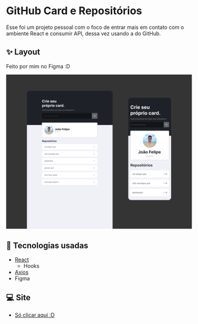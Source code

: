 # GitHub Card e Repositórios

Esse foi um projeto pessoal com o foco de entrar mais em contato com o ambiente React e consumir API, dessa vez usando a do GitHub.

## :sparkles: Layout

Feito por mim no Figma :D

![Resultado final](screenshots/readme-image.png)

## :rocket: Tecnologias usadas

* [React](https://pt-br.reactjs.org/)
    * Hooks
* [Axios](https://www.npmjs.com/package/axios)
* Figma

## :computer: Site

* [Só clicar aqui :D](https://github-card-felipinas.vercel.app/)